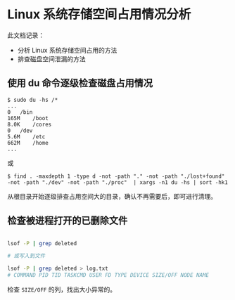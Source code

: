 # Linux 系统存储空间占用情况分析

此文档记录：

- 分析 Linux 系统存储空间占用的方法
- 排查磁盘空间泄漏的方法

##  使用 du 命令逐级检查磁盘占用情况

```
$ sudo du -hs /*
...
0	/bin
165M	/boot
8.0K	/cores
0	/dev
5.6M	/etc
662M	/home
...
```

或

```
$ find . -maxdepth 1 -type d -not -path "." -not -path "./lost+found" -not -path "./dev" -not -path "./proc"  | xargs -n1 du -hs | sort -hk1
```

从根目录开始逐级排查占用空间大的目录，确认不再需要后，即可进行清理。

## 检查被进程打开的已删除文件

```bash

lsof -P | grep deleted

# 或写入到文件

lsof -P | grep deleted > log.txt
# COMMAND PID TID TASKCMD USER FD TYPE DEVICE SIZE/OFF NODE NAME
```

检查 `SIZE/OFF` 的列，找出大小异常的。

